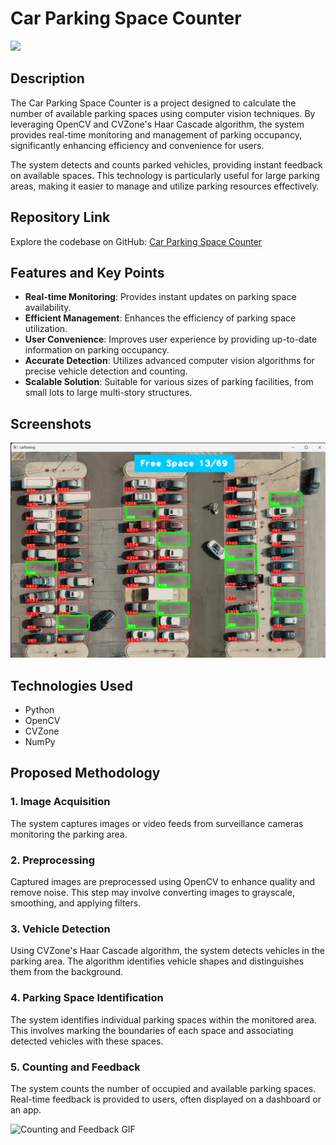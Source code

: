 # Car Parking Space Counter

![](https://visitor-badge.laobi.icu/badge?page_id=yashchinchole/Car-Parking-Space-Counter)

## Description

The Car Parking Space Counter is a project designed to calculate the number of available parking spaces using computer vision techniques. By leveraging OpenCV and CVZone's Haar Cascade algorithm, the system provides real-time monitoring and management of parking occupancy, significantly enhancing efficiency and convenience for users.

The system detects and counts parked vehicles, providing instant feedback on available spaces. This technology is particularly useful for large parking areas, making it easier to manage and utilize parking resources effectively.

## Repository Link

Explore the codebase on GitHub: [Car Parking Space Counter](https://github.com/yashchinchole/Car-Parking-Space-Counter)

## Features and Key Points

- **Real-time Monitoring**: Provides instant updates on parking space availability.
- **Efficient Management**: Enhances the efficiency of parking space utilization.
- **User Convenience**: Improves user experience by providing up-to-date information on parking occupancy.
- **Accurate Detection**: Utilizes advanced computer vision algorithms for precise vehicle detection and counting.
- **Scalable Solution**: Suitable for various sizes of parking facilities, from small lots to large multi-story structures.

## Screenshots

![Image](./assets/image/car.png)

## Technologies Used

- Python
- OpenCV
- CVZone
- NumPy

## Proposed Methodology

### 1. Image Acquisition

The system captures images or video feeds from surveillance cameras monitoring the parking area.

### 2. Preprocessing

Captured images are preprocessed using OpenCV to enhance quality and remove noise. This step may involve converting images to grayscale, smoothing, and applying filters.

### 3. Vehicle Detection

Using CVZone's Haar Cascade algorithm, the system detects vehicles in the parking area. The algorithm identifies vehicle shapes and distinguishes them from the background.

### 4. Parking Space Identification

The system identifies individual parking spaces within the monitored area. This involves marking the boundaries of each space and associating detected vehicles with these spaces.

### 5. Counting and Feedback

The system counts the number of occupied and available parking spaces. Real-time feedback is provided to users, often displayed on a dashboard or an app.

![Counting and Feedback GIF](./assets/gif/gif.gif)
